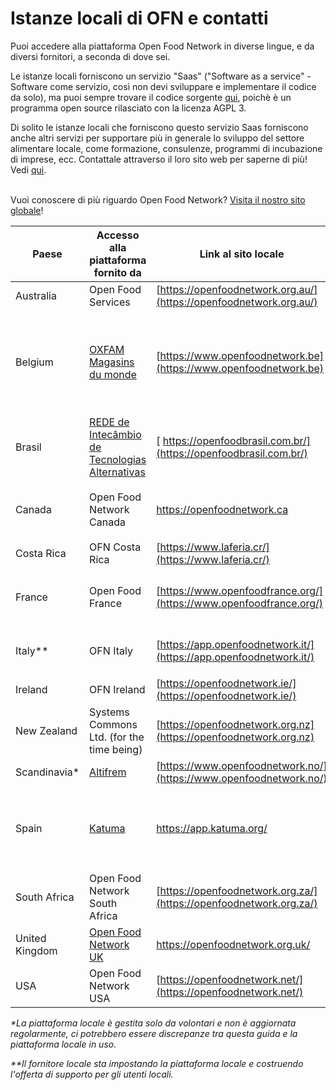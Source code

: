 # Istanze locali di OFN e contatti

Puoi accedere alla piattaforma Open Food Network in diverse lingue, e da diversi fornitori, a seconda di dove sei. &#x20;

Le istanze locali forniscono un servizio "Saas" ("Software as a service" - Software come servizio, così non devi sviluppare e implementare il codice da solo), ma puoi sempre trovare il codice sorgente [qui](https://github.com/openfoodfoundation/openfoodnetwork#boards?repos=6257856), poichè è un programma open source rilasciato con la licenza AGPL 3.

Di solito le istanze locali che forniscono questo servizio Saas forniscono anche altri servizi per supportare più in generale lo sviluppo del settore alimentare locale, come formazione, consulenze, programmi di incubazione di imprese, ecc. Contattale attraverso il loro sito web per saperne di più! Vedi  [qui](https://www.openfoodnetwork.org/find-your-local-open-food-network/).

\
Vuoi conoscere di più riguardo Open Food Network? [Visita il nostro sito globale](https://www.openfoodnetwork.org/)!

| Paese          | Accesso alla piattaforma fornito da                                                                                      | Link al sito locale                                                 | Lingue previste nel sito locale                        |
| -------------- | ------------------------------------------------------------------------------------------------------------------------ | ------------------------------------------------------------------- | ------------------------------------------------------ |
| Australia      | Open Food Services                                                                                                       | [https://openfoodnetwork.org.au/](https://openfoodnetwork.org.au/)  | English                                                |
| Belgium        | [OXFAM Magasins du monde](https://www.oxfammagasinsdumonde.be/acheter-equitable/open-food-network-belgium/#.XYoOOvfgo5k) | [https://www.openfoodnetwork.be](https://www.openfoodnetwork.be)    | <p>French</p><p>German</p><p>English</p><p>Deutsch</p> |
| Brasil         | [REDE de Intecâmbio de Tecnologias Alternativas](http://redemg.org.br/)                                                  | [ https://openfoodbrasil.com.br/](https://openfoodbrasil.com.br/)   | Portuguese                                             |
| Canada         | Open Food Network Canada                                                                                                 | [https://openfoodnetwork.ca ](https://openfoodnetwork.ca)           | <p>English</p><p>French</p>                            |
| Costa Rica     | OFN Costa Rica                                                                                                           | [https://www.laferia.cr/](https://www.laferia.cr/)                  | Spanish English                                        |
| France         | Open Food France                                                                                                         | [https://www.openfoodfrance.org/](https://www.openfoodfrance.org/)  | <p>French</p><p>Italian</p>                            |
| Italy\*\*      | OFN Italy                                                                                                                | [https://app.openfoodnetwork.it/](https://app.openfoodnetwork.it/)  | <p>Italian<br>English</p>                              |
| Ireland        | OFN Ireland                                                                                                              | [https://openfoodnetwork.ie/](https://openfoodnetwork.ie/)          | English                                                |
| New Zealand    | Systems Commons Ltd. (for the time being)                                                                                | [https://openfoodnetwork.org.nz](https://openfoodnetwork.org.nz)    | English                                                |
| Scandinavia\*  | [Altifrem](https://altifrem.wordpress.com/)                                                                              | [https://www.openfoodnetwork.no/](https://www.openfoodnetwork.no/)  | Norwegian Swedish                                      |
| Spain          | [Katuma](http://katuma.org/)                                                                                             | [https://app.katuma.org/ ](https://app.katuma.org/)                 | <p>Castellano</p><p>Catalan Portuguese Italian</p>     |
| South Africa   | Open Food Network South Africa                                                                                           | [https://openfoodnetwork.org.za/](https://openfoodnetwork.org.za/)  | English                                                |
| United Kingdom | [Open Food Network UK](https://about.openfoodnetwork.org.uk/)                                                            | [https://openfoodnetwork.org.uk/ ](https://openfoodnetwork.org.uk/) | English                                                |
| USA            | Open Food Network USA                                                                                                    | [https://openfoodnetwork.net/](https://openfoodnetwork.net/)        | English                                                |

_\*La piattaforma locale è gestita solo da volontari e non è aggiornata regolarmente, ci potrebbero essere discrepanze tra questa guida e la piattaforma locale in uso._&#x20;

_\*\*Il fornitore locale sta impostando la piattaforma locale e costruendo l'offerta di supporto per gli utenti locali._&#x20;
